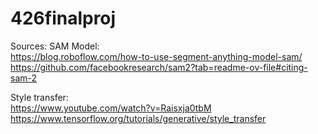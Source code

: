# 426finalproj

Sources:
SAM Model:  
https://blog.roboflow.com/how-to-use-segment-anything-model-sam/  
https://github.com/facebookresearch/sam2?tab=readme-ov-file#citing-sam-2  
  
Style transfer:  
https://www.youtube.com/watch?v=Raisxja0tbM  
https://www.tensorflow.org/tutorials/generative/style_transfer
